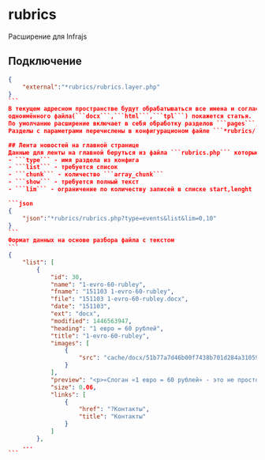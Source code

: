 # rubrics
Расширение для Infrajs
## Подключение
````json
{
	"external":"*rubrics/rubrics.layer.php"
}
```
В текущем адресном пространстве будут обрабатываться все имена и согласно ```config.rubrics.main``` при наличии в папке ```~pages``` 
одноимённого файла(```docx```,```html```,```tpl```) покажется статья.
По умолчанию расширение включает в себя обработку разделов ```pages```, ```blog```, ```events```, ```files```.
Разделы с параметрами перечислены в конфигурационом файле ```*rubrics/.infra.json```. 

## Лента новостей на главной странице
Данные для ленты на главной беруться из файла ```rubrics.php``` которые обрабатывает параметры 
- ```type``` - имя раздела из конфига
- ```list``` - требуется список
- ```chunk``` - количество ```array_chunk```
- ```show``` - требуется полный текст
- ```lim``` - ограничение по количеству записей в списке start,lenght

```json
{
	"json":"*rubrics/rubrics.php?type=events&list&lim=0,10"
}
```
Формат данных на основе разбора файла с текcтом
```
{
    "list": [
        {
            "id": 30,
            "name": "1-evro-60-rubley",
            "fname": "151103 1-evro-60-rubley",
            "file": "151103 1-evro-60-rubley.docx",
            "date": "151103",
            "ext": "docx",
            "modified": 1446563947,
            "heading": "1 евро = 60 рублей",
            "title": "1-evro-60-rubley",
            "images": [
                {
                    "src": "cache/docx/51b77a7d46b00f7438b701d284a31059/word/media/image1.jpeg"
                }
            ],
            "preview": "<p>«Слоган «1 евро = 60 рублей» - это не просто рекламная уловка, – говорит директор по продажам компании Кемппи. - Конечно, мы не имеем права менять валюту, тем более по такому курсу. Однако, стоимость нашего оборудования, которое изготавливается в Финляндии и поставляется исключительно оттуда, формируется, исходя именно из такого соотношения рубля к евро. </p>",
            "size": 0.06,
            "links": [
                {
                    "href": "?Контакты",
                    "title": "Контакты"
                }
            ]
        },
    ...
```
